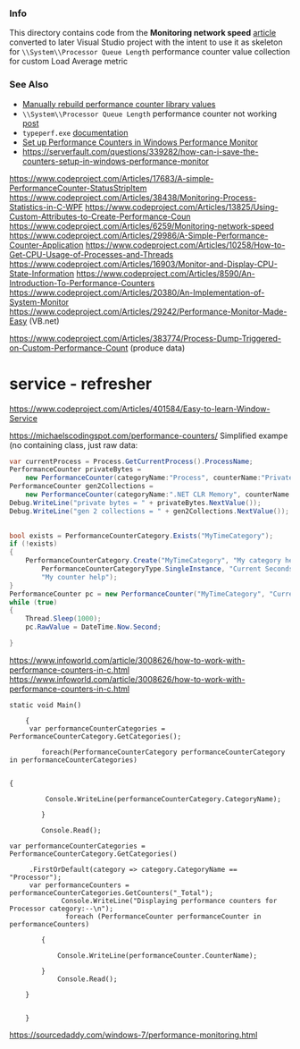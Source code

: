### Info

This directory contains code from the __Monitoring network speed__ [article](https://www.codeproject.com/Articles/6259/Monitoring-network-speed)  converted to later Visual Studio project with the intent to use it as skeleton for  `\\System\\Processor Queue Length` performance counter value collection for custom Load Average metric 


### See Also
  * [Manually rebuild performance counter library values](https://docs.microsoft.com/en-US/troubleshoot/windows-server/performance/rebuild-performance-counter-library-values)
  * `\\System\\Processor Queue Length` performance counter 
  not working [post](https://docs.microsoft.com/en-us/answers/questions/702384/systemprocessor-queue-length-performance-counter-n.html)
  * `typeperf.exe` [documentation](https://docs.microsoft.com/en-us/windows-server/administration/windows-commands/typeperf)
  * [Set up Performance Counters in Windows Performance Monitor](https://docs.microsoft.com/en-us/dynamics365/business-central/dev-itpro/administration/set-up-performance-counters-performance-monitor)
  * https://serverfault.com/questions/339282/how-can-i-save-the-counters-setup-in-windows-performance-monitor


https://www.codeproject.com/Articles/17683/A-simple-PerformanceCounter-StatusStripItem
https://www.codeproject.com/Articles/38438/Monitoring-Process-Statistics-in-C-WPF
https://www.codeproject.com/Articles/13825/Using-Custom-Attributes-to-Create-Performance-Coun
https://www.codeproject.com/Articles/6259/Monitoring-network-speed
https://www.codeproject.com/Articles/29986/A-Simple-Performance-Counter-Application
https://www.codeproject.com/Articles/10258/How-to-Get-CPU-Usage-of-Processes-and-Threads
https://www.codeproject.com/Articles/16903/Monitor-and-Display-CPU-State-Information
https://www.codeproject.com/Articles/8590/An-Introduction-To-Performance-Counters
https://www.codeproject.com/Articles/20380/An-Implementation-of-System-Monitor
https://www.codeproject.com/Articles/29242/Performance-Monitor-Made-Easy (VB.net)

https://www.codeproject.com/Articles/383774/Process-Dump-Triggered-on-Custom-Performance-Count (produce data)
# service -  refresher
https://www.codeproject.com/Articles/401584/Easy-to-learn-Window-Service

https://michaelscodingspot.com/performance-counters/
Simplified exampe (no containing class, just raw data:
```csharp
var currentProcess = Process.GetCurrentProcess().ProcessName;
PerformanceCounter privateBytes = 
    new PerformanceCounter(categoryName:"Process", counterName:"Private Bytes", instanceName:currentProcess);
PerformanceCounter gen2Collections = 
    new PerformanceCounter(categoryName:".NET CLR Memory", counterName:"# Gen 2 Collections", instanceName:currentProcess);
Debug.WriteLine("private bytes = " + privateBytes.NextValue());
Debug.WriteLine("gen 2 collections = " + gen2Collections.NextValue());
```

```csharp
 
bool exists = PerformanceCounterCategory.Exists("MyTimeCategory");
if (!exists)
{
    PerformanceCounterCategory.Create("MyTimeCategory", "My category help",
        PerformanceCounterCategoryType.SingleInstance, "Current Seconds",
        "My counter help");
}
PerformanceCounter pc = new PerformanceCounter("MyTimeCategory", "Current Seconds", false);
while (true)
{
    Thread.Sleep(1000);
    pc.RawValue = DateTime.Now.Second;

}
```
https://www.infoworld.com/article/3008626/how-to-work-with-performance-counters-in-c.html
https://www.infoworld.com/article/3008626/how-to-work-with-performance-counters-in-c.html
```
static void Main()

    {
     var performanceCounterCategories = PerformanceCounterCategory.GetCategories();

        foreach(PerformanceCounterCategory performanceCounterCategory in performanceCounterCategories)


{

         Console.WriteLine(performanceCounterCategory.CategoryName);

        }

        Console.Read();

var performanceCounterCategories = PerformanceCounterCategory.GetCategories()

     .FirstOrDefault(category => category.CategoryName == "Processor");
     var performanceCounters = performanceCounterCategories.GetCounters("_Total");
             Console.WriteLine("Displaying performance counters for Processor category:--\n");
              foreach (PerformanceCounter performanceCounter in performanceCounters)

        {
        
            Console.WriteLine(performanceCounter.CounterName);

        }
            Console.Read();

    }


    }
```
https://sourcedaddy.com/windows-7/performance-monitoring.html



